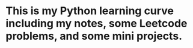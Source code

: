 # This is my Python learning curve including my notes, some Leetcode problems, and some mini projects.
